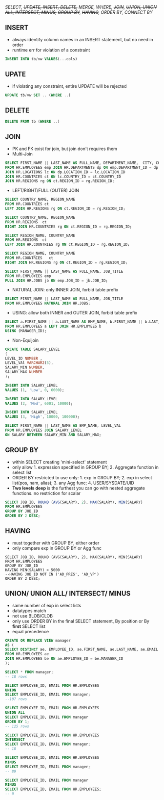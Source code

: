 *SELECT, ~~UPDATE, INSERT, DELETE,~~ MERGE, WHERE, ~~JOIN~~, ~~UNION, UNION ALL, INTERSECT, MINUS,~~ ~~GROUP BY~~, ~~HAVING~~, ORDER BY, CONNECT BY*
## INSERT
- always identify column names in an INSERT statement, but no need in order
- runtime err for violation of a constraint
```sql
INSERT INTO tb/vw VALUES(...cols)
```
## UPATE
- if violating any constraint, entire UPDATE will be rejected
```sql
UPDATE tb/vw SET .. (WHERE ..)
```

## DELETE
```sql
DELETE FROM tb (WHERE ..)
```

## JOIN
- PK and FK exist for join, but join don't requires them
- Multi-Join
```sql
SELECT FIRST_NAME || LAST_NAME AS FULL_NAME, DEPARTMENT_NAME,  CITY, COUNTRY_NAME, REGION_NAME
FROM HR.EMPLOYEES emp JOIN HR.DEPARTMENTS dp ON emp.DEPARTMENT_ID = dp.DEPARTMENT_ID
JOIN HR.LOCATIONS lc ON dp.LOCATION_ID = lc.LOCATION_ID
JOIN HR.COUNTRIES ct ON lc.COUNTRY_ID = ct.COUNTRY_ID
JOIN HR.REGIONS rg ON ct.REGION_ID = rg.REGION_ID;
```

- LEFT/RIGHT/FULL (OUTER) JOIN
```sql
SELECT COUNTRY_NAME, REGION_NAME
FROM HR.COUNTRIES ct 
LEFT JOIN HR.REGIONS rg ON ct.REGION_ID = rg.REGION_ID;

SELECT COUNTRY_NAME, REGION_NAME
FROM HR.REGIONS  ct 
RIGHT JOIN HR.COUNTRIES rg ON ct.REGION_ID = rg.REGION_ID;

SELECT REGION_NAME, COUNTRY_NAME
FROM HR.REGIONS  ct 
LEFT JOIN HR.COUNTRIES rg ON ct.REGION_ID = rg.REGION_ID;

SELECT REGION_NAME, COUNTRY_NAME
FROM HR.COUNTRIES   ct 
RIGHT JOIN HR.REGIONS rg ON ct.REGION_ID = rg.REGION_ID;

SELECT FIRST_NAME || LAST_NAME AS FULL_NAME, JOB_TITLE
FROM HR.EMPLOYEES emp
FULL JOIN HR.JOBS jb ON emp.JOB_ID = jb.JOB_ID;
```
- NATURAL JOIN: only INNER JOIN, forbid table prefix
```sql
SELECT FIRST_NAME || LAST_NAME AS FULL_NAME, JOB_TITLE
FROM HR.EMPLOYEES NATURAL JOIN HR.JOBS;
```
- USING: allow both INNER and OUTER JOIN, forbid table prefix
```sql
SELECT a.FIRST_NAME || a.LAST_NAME AS EMP_NAME, b.FIRST_NAME || b.LAST_NAME AS MNG_NAME
FROM HR.EMPLOYEES a LEFT JOIN HR.EMPLOYEES b
USING (MANAGER_ID);
```
- Non-Equijoin
```sql
CREATE TABLE SALARY_LEVEL 
(
LEVEL_ID NUMBER ,
LEVEL_VAl VARCHAR2(5),
SALARY_MIN NUMBER,
SALARY_MAX NUMBER
);

INSERT INTO SALARY_LEVEL
VALUES (1, 'Low', 0, 6000);

INSERT INTO SALARY_LEVEL
VALUES (2, 'Med', 6001, 10000);

INSERT INTO SALARY_LEVEL
VALUES (3, 'High', 10000, 100000);

SELECT FIRST_NAME || LAST_NAME AS EMP_NAME, LEVEL_VAL
FROM HR.EMPLOYEES JOIN SALARY_LEVEL
ON SALARY BETWEEN SALARY_MIN AND SALARY_MAX;
```

## GROUP BY
- within SELECT creating 'mini-select' statement
- only allow 1. expression specified in GROUP BY; 2. Aggregate function in select list
- ORDER BY restricted to use only: 1. exp in GROUP BY; 2. exp in select list(pos, nam, alias); 3. any Agg func; 4. USER/SYSDATE/UID
- **Two levels deep** is the furthest you can go with nested aggregate functions. no restriction for scalar
```sql
SELECT JOB_ID, ROUND (AVG(SALARY), 2), MAX(SALARY), MIN(SALARY)
FROM HR.EMPLOYEES
GROUP BY JOB_ID
ORDER BY 2 DESC;
```
## HAVING
- must together with GROUP BY, either order
- only compare exp in GROUP BY or Agg func
```
SELECT JOB_ID, ROUND (AVG(SALARY), 2), MAX(SALARY), MIN(SALARY)
FROM HR.EMPLOYEES
GROUP BY JOB_ID
HAVING MIN(SALARY) > 5000
--HAVING JOB_ID NOT IN ('AD_PRES', 'AD_VP')
ORDER BY 2 DESC;
```

## UNION/ UNION ALL/ INTERSECT/ MINUS
- same number of exp in select lists
- datatypes match
- not use BLOB/CLOB
- only use ORDER BY in the final SELECT statement, By position or By **first** SELECT list
- equal precedence
```sql
CREATE OR REPLACE VIEW manager
AS (
SELECT DISTINCT ae. EMPLOYEE_ID, ae.FIRST_NAME, ae.LAST_NAME, ae.EMAIL
FROM HR.EMPLOYEES ae
JOIN HR.EMPLOYEES be ON ae.EMPLOYEE_ID = be.MANAGER_ID
);

SELECT * FROM manager;
-- 18 rows

SELECT EMPLOYEE_ID, EMAIL FROM HR.EMPLOYEES
UNION
SELECT EMPLOYEE_ID, EMAIL FROM manager; 
--107 rows

SELECT EMPLOYEE_ID, EMAIL FROM HR.EMPLOYEES
UNION ALL
SELECT EMPLOYEE_ID, EMAIL FROM manager
ORDER BY 1;
-- 125 rows

SELECT EMPLOYEE_ID, EMAIL FROM HR.EMPLOYEES
INTERSECT
SELECT EMPLOYEE_ID, EMAIL FROM manager; 
-- 18

SELECT EMPLOYEE_ID, EMAIL FROM HR.EMPLOYEES
MINUS
SELECT EMPLOYEE_ID, EMAIL FROM manager; 
-- 89

SELECT EMPLOYEE_ID, EMAIL FROM manager
MINUS
SELECT EMPLOYEE_ID, EMAIL FROM HR.EMPLOYEES; 
-- 0
```


















